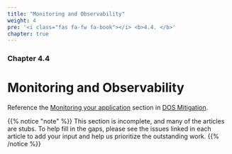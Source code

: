 ```yaml
---
title: "Monitoring and Observability"
weight: 4
pre: '<i class="fas fa-fw fa-book"></i> <b>4.4. </b>'
chapter: true
---
```


### Chapter 4.4

# Monitoring and Observability

Reference the [Monitoring your application](../dos-mitigation/#monitoring-your-application) section in [DOS
Mitigation](../dos-mitigation/).

{{% notice "note" %}}
This section is incomplete, and many of the articles are stubs. To help fill in
the gaps, please see the issues linked in each article to add your input and
help us prioritize the outstanding work.
{{% /notice %}}
